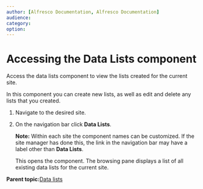 ```yaml
---
author: [Alfresco Documentation, Alfresco Documentation]
audience: 
category: 
option: 
---
```


# Accessing the Data Lists component

Access the data lists component to view the lists created for the current site.

In this component you can create new lists, as well as edit and delete any lists that you created.

1.  Navigate to the desired site.

2.  On the navigation bar click **Data Lists**.

    **Note:** Within each site the component names can be customized. If the site manager has done this, the link in the navigation bar may have a label other than **Data Lists**.

    This opens the component. The browsing pane displays a list of all existing data lists for the current site.


**Parent topic:**[Data lists](../concepts/datalists-intro.md)

